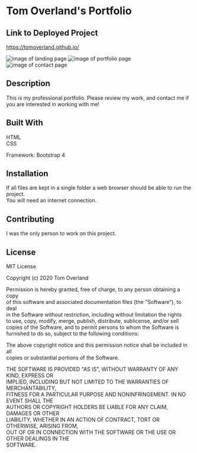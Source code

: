 # Tom Overland's Portfolio

## Link to Deployed Project
https://tomoverland.github.io/  

![image of landing page](https://github.com/TomOverland/tomoverland.github.io/blob/master/assets/IndexImg.JPG)
![image of portfolio page](https://github.com/TomOverland/tomoverland.github.io/blob/master/assets/ProjectsImg.JPG)
![image of contact page](https://github.com/TomOverland/tomoverland.github.io/blob/master/assets/ContactImg.JPG)

## Description
This is my professional portfolio.  Please review my work, and contact me if you are interested in working with me!

## Built With
HTML  
CSS  

Framework: Bootstrap 4

## Installation

If all files are kept in a single folder a web browser should be able to run the project.  
You will need an internet connection.  

## Contributing

I was the only person to work on this project.

## License

MIT License  

Copyright (c) 2020 Tom Overland  

Permission is hereby granted, free of charge, to any person obtaining a copy  
of this software and associated documentation files (the "Software"), to deal  
in the Software without restriction, including without limitation the rights  
to use, copy, modify, merge, publish, distribute, sublicense, and/or sell  
copies of the Software, and to permit persons to whom the Software is  
furnished to do so, subject to the following conditions:  
  
The above copyright notice and this permission notice shall be included in all  
copies or substantial portions of the Software.  

THE SOFTWARE IS PROVIDED "AS IS", WITHOUT WARRANTY OF ANY KIND, EXPRESS OR  
IMPLIED, INCLUDING BUT NOT LIMITED TO THE WARRANTIES OF MERCHANTABILITY,  
FITNESS FOR A PARTICULAR PURPOSE AND NONINFRINGEMENT. IN NO EVENT SHALL THE  
AUTHORS OR COPYRIGHT HOLDERS BE LIABLE FOR ANY CLAIM, DAMAGES OR OTHER  
LIABILITY, WHETHER IN AN ACTION OF CONTRACT, TORT OR OTHERWISE, ARISING FROM,  
OUT OF OR IN CONNECTION WITH THE SOFTWARE OR THE USE OR OTHER DEALINGS IN THE  
SOFTWARE.

